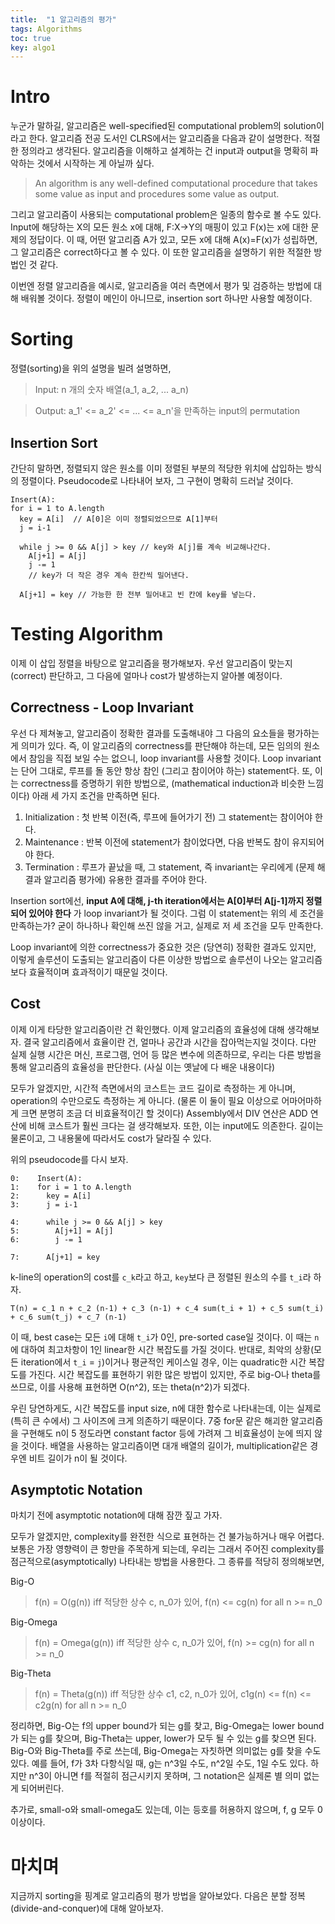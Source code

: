 ```yaml
---
title:  "1 알고리즘의 평가"
tags: Algorithms
toc: true
key: algo1
---
```


# Intro
누군가 말하길, 알고리즘은 well-specified된 computational problem의 solution이라고 한다. 알고리즘 전공 도서인 CLRS에서는 알고리즘을 다음과 같이 설명한다. 적절한 정의라고 생각된다. 알고리즘을 이해하고 설계하는 건 input과 output을 명확히 파악하는 것에서 시작하는 게 아닐까 싶다.

> An algorithm is any well-defined computational procedure that takes some value as input and procedures some value as output.

그리고 알고리즘이 사용되는 computational problem은 일종의 함수로 볼 수도 있다. Input에 해당하는 X의 모든 원소 x에 대해, F:X->Y의 매핑이 있고 F(x)는 x에 대한 문제의 정답이다. 이 때, 어떤 알고리즘 A가 있고, 모든 x에 대해 A(x)=F(x)가 성립하면, 그 알고리즘은 correct하다고 볼 수 있다. 이 또한 알고리즘을 설명하기 위한 적절한 방법인 것 같다.

이번엔 정렬 알고리즘을 예시로, 알고리즘을 여러 측면에서 평가 및 검증하는 방법에 대해 배워볼 것이다. 정렬이 메인이 아니므로, insertion sort 하나만 사용할 예정이다.


# Sorting
정렬(sorting)을 위의 설명을 빌려 설명하면,

> Input: n 개의 숫자 배열(a_1, a_2, ... a_n) 

> Output: a_1' <= a_2' <= ... <= a_n'을 만족하는 input의 permutation

## Insertion Sort
간단히 말하면, 정렬되지 않은 원소를 이미 정렬된 부분의 적당한 위치에 삽입하는 방식의 정렬이다. Pseudocode로 나타내어 보자, 그 구현이 명확히 드러날 것이다.

    Insert(A):
    for i = 1 to A.length
      key = A[i]  // A[0]은 이미 정렬되었으므로 A[1]부터
      j = i-1     

      while j >= 0 && A[j] > key // key와 A[j]를 계속 비교해나간다.
        A[j+1] = A[j]
        j -= 1
        // key가 더 작은 경우 계속 한칸씩 밀어낸다.

      A[j+1] = key // 가능한 한 전부 밀어내고 빈 칸에 key를 넣는다.


# Testing Algorithm
이제 이 삽입 정렬을 바탕으로 알고리즘을 평가해보자. 우선 알고리즘이 맞는지(correct) 판단하고, 그 다음에 얼마나 cost가 발생하는지 알아볼 예정이다.

## Correctness - Loop Invariant
우선 다 제쳐놓고, 알고리즘이 정확한 결과를 도출해내야 그 다음의 요소들을 평가하는 게 의미가 있다. 즉, 이 알고리즘의 correctness를 판단해야 하는데, 모든 임의의 원소에서 참임을 직접 보일 수는 없으니, loop invariant를 사용할 것이다. Loop invariant는 단어 그대로, 루프를 돌 동안 항상 참인 (그리고 참이어야 하는) statement다. 또, 이는 correctness를 증명하기 위한 방법으로, (mathematical induction과 비슷한 느낌이다) 아래 세 가지 조건을 만족하면 된다.

1. Initialization : 첫 반복 이전(즉, 루프에 들어가기 전) 그 statement는 참이어야 한다. 
2. Maintenance : 반복 이전에 statement가 참이었다면, 다음 반복도 참이 유지되어야 한다.
3. Termination : 루프가 끝났을 때, 그 statement, 즉 invariant는 우리에게 (문제 해결과 알고리즘 평가에) 유용한 결과를 주어야 한다.

Insertion sort에선, __input A에 대해, j-th iteration에서는 A\[0]부터 A\[j-1]까지 정렬되어 있어야 한다__ 가 loop invariant가 될 것이다. 그럼 이 statement는 위의 세 조건을 만족하는가? 굳이 하나하나 확인해 쓰진 않을 거고, 실제로 저 세 조건을 모두 만족한다.

Loop invariant에 의한 correctness가 중요한 것은 (당연히) 정확한 결과도 있지만, 이렇게 솔루션이 도출되는 알고리즘이 다른 이상한 방법으로 솔루션이 나오는 알고리즘보다 효율적이며 효과적이기 때문일 것이다.

## Cost
이제 이게 타당한 알고리즘이란 건 확인했다. 이제 알고리즘의 효율성에 대해 생각해보자. 결국 알고리즘에서 효율이란 건, 얼마나 공간과 시간을 잡아먹는지일 것이다. 다만 실제 실행 시간은 머신, 프로그램, 언어 등 많은 변수에 의존하므로, 우리는 다른 방법을 통해 알고리즘의 효율성을 판단한다. (사실 이는 옛날에 다 배운 내용이다)

모두가 알겠지만, 시간적 측면에서의 코스트는 코드 길이로 측정하는 게 아니며, operation의 수만으로도 측정하는 게 아니다. (물론 이 둘이 필요 이상으로 어마어마하게 크면 분명히 조금 더 비효율적이긴 할 것이다) Assembly에서 DIV 연산은 ADD 연산에 비해 코스트가 훨씬 크다는 걸 생각해보자. 또한, 이는 input에도 의존한다. 길이는 물론이고, 그 내용물에 따라서도 cost가 달라질 수 있다.

위의 pseudocode를 다시 보자.

    0:    Insert(A):
    1:    for i = 1 to A.length
    2:      key = A[i] 
    3:      j = i-1     

    4:      while j >= 0 && A[j] > key 
    5:        A[j+1] = A[j]
    6:        j -= 1

    7:      A[j+1] = key

k-line의 operation의 cost를 `c_k`라고 하고, `key`보다 큰 정렬된 원소의 수를 `t_i`라 하자.

    T(n) = c_1 n + c_2 (n-1) + c_3 (n-1) + c_4 sum(t_i + 1) + c_5 sum(t_i) + c_6 sum(t_j) + c_7 (n-1)
    
이 때, best case는 모든 `i`에 대해 `t_i`가 0인, pre-sorted case일 것이다. 이 때는 `n`에 대하여 최고차항이 1인 linear한 시간 복잡도를 가질 것이다. 반대로, 최악의 상황(모든 iteration에서 `t_i` = `j`)이거나 평균적인 케이스일 경우, 이는 quadratic한 시간 복잡도를 가진다. 시간 복잡도를 표현하기 위한 많은 방법이 있지만, 주로 big-O나 theta를 쓰므로, 이를 사용해 표현하면 O(n^2), 또는 theta(n^2)가 되겠다.

우린 당연하게도, 시간 복잡도를 input size, n에 대한 함수로 나타내는데, 이는 실제로 (특히 큰 수에서) 그 사이즈에 크게 의존하기 때문이다. 7중 for문 같은 해괴한 알고리즘을 구현해도 n이 5 정도라면 constant factor 등에 가려져 그 비효율성이 눈에 띄지 않을 것이다. 배열을 사용하는 알고리즘이면 대개 배열의 길이가, multiplication같은 경우엔 비트 길이가 n이 될 것이다.

## Asymptotic Notation
마치기 전에 asymptotic notation에 대해 잠깐 짚고 가자.

모두가 알겠지만, complexity를 완전한 식으로 표현하는 건 불가능하거나 매우 어렵다. 보통은 가장 영향력이 큰 항만을 주목하게 되는데, 우리는 그래서 주어진 complexity를 점근적으로(asymptotically) 나타내는 방법을 사용한다. 그 종류를 적당히 정의해보면,

Big-O

> f(n) = O(g(n)) iff 적당한 상수 c, n_0가 있어, f(n) <= cg(n) for all n >= n_0 

Big-Omega

> f(n) = Omega(g(n)) iff 적당한 상수 c, n_0가 있어, f(n) >= cg(n) for all n >= n_0 

Big-Theta

> f(n) = Theta(g(n)) iff 적당한 상수 c1, c2, n_0가 있어, c1g(n) <= f(n) <= c2g(n) for all n >= n_0 

정리하면, Big-O는 f의 upper bound가 되는 g를 찾고, Big-Omega는 lower bound가 되는 g를 찾으며, Big-Theta는 upper, lower가 모두 될 수 있는 g를 찾으면 된다. Big-O와 Big-Theta를 주로 쓰는데, Big-Omega는 자칫하면 의미없는 g를 찾을 수도 있다. 예를 들어, f가 3차 다항식일 때, g는 n^3일 수도, n^2일 수도, 1일 수도 있다. 하지만 n^3이 아니면 f를 적절히 점근시키지 못하며, 그 notation은 실제론 별 의미 없는 게 되어버린다.

추가로, small-o와 small-omega도 있는데, 이는 등호를 허용하지 않으며, f, g 모두 0 이상이다.

# 마치며
지금까지 sorting을 핑계로 알고리즘의 평가 방법을 알아보았다. 다음은 분할 정복(divide-and-conquer)에 대해 알아보자.




